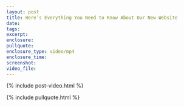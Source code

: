 ```yaml
---
layout: post
title: Here’s Everything You Need to Know About Our New Website
date:
tags:
excerpt:
enclosure:
pullquote:
enclosure_type: video/mp4
enclosure_time:
screenshot:
video_file:
---
```

{% include post-video.html %}

{% include pullquote.html %}

